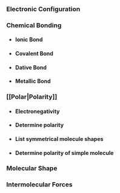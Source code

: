 
### Electronic Configuration

### Chemical Bonding
- #### Ionic Bond
- #### Covalent Bond
- #### Dative Bond
- #### Metallic Bond
### [[Polar|Polarity]]
- #### Electronegativity
- #### Determine polarity
- #### List symmetrical molecule shapes
- #### Determine polarity of simple molecule

### Molecular Shape


### Intermolecular Forces